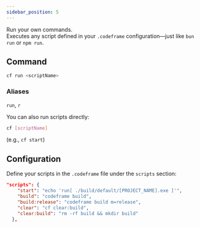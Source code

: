 ```yaml
---
sidebar_position: 5
---
```


Run your own commands.  
Executes any script defined in your `.codeframe` configuration—just like `bun run` or `npm run`.

## Command

```bash
cf run <scriptName>
```

### Aliases

`run`, `r`

You can also run scripts directly:

```bash
cf [scriptName]
```

(e.g., `cf start`)

## Configuration

Define your scripts in the `.codeframe` file under the `scripts` section:

```json title=".codeframe"
"scripts": {
    "start": "echo 'run[ ./build/default/[PROJECT_NAME].exe ]'",
    "build": "codeframe build",
    "build:release": "codeframe build m=release",
    "clear": "cf clear:build",
    "clear:build": "rm -rf build && mkdir build"
  },
```
